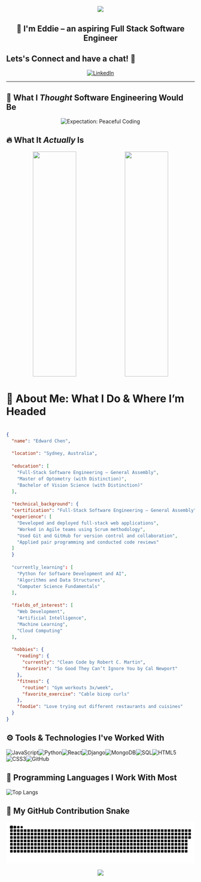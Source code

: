 <p align="center">
  <img src="https://capsule-render.vercel.app/api?type=waving&color=gradient&height=300&section=header&text=Hello!&fontSize=90" />
</p>

<h2 align="center">👋 I'm Eddie – an aspiring Full Stack Software Engineer</h2>


## Lets's Connect and have a chat! 💬
<p align="center">
  <a href="https://www.linkedin.com/in/edwardjxchen/" target="_blank">
    <img src="https://cdn2.iconfinder.com/data/icons/social-media-2285/512/1_Linkedin_unofficial_colored_svg-512.png" height="50" alt="LinkedIn" />
  </a>
</p>

---


## 🤩 What I *Thought* Software Engineering Would Be

<p align="center">
  <img src="https://media1.tenor.com/m/OKMiJjqXkMcAAAAC/java-programming.webp" alt="Expectation: Peaceful Coding" width="500" />
</p>

## 🔥 What It *Actually* Is

<p align="center">
  <img src="https://media3.giphy.com/media/v1.Y2lkPTc5MGI3NjExdWZ2bDRyY2xrM2Flc2ZlMGVkc2Njc2V0eHhxd3J5NXJ3aTh0YWQzdyZlcD12MV9pbnRlcm5hbF9naWZfYnlfaWQmY3Q9Zw/mcsPU3SkKrYDdW3aAU/giphy.webp" height="600" width="48%" />
  <img src="https://media1.tenor.com/m/rtBWbeSKvaMAAAAC/coding-hacker.webp" height="600" width="48%" />
</p>




# 🚀 About Me: What I Do & Where I’m Headed

```json

{
  "name": "Edward Chen",

  "location": "Sydney, Australia",
  
  "education": [
    "Full-Stack Software Engineering – General Assembly",
    "Master of Optometry (with Distinction)",
    "Bachelor of Vision Science (with Distinction)"
  ],

  "technical_background": {
  "certification": "Full-Stack Software Engineering – General Assembly",
  "experience": [
    "Developed and deployed full-stack web applications",
    "Worked in Agile teams using Scrum methodology",
    "Used Git and GitHub for version control and collaboration",
    "Applied pair programming and conducted code reviews"
  ]
  }

  "currently_learning": [
    "Python for Software Development and AI",
    "Algorithms and Data Structures",
    "Computer Science Fundamentals"
  ],

  "fields_of_interest": [
    "Web Development",
    "Artificial Intelligence",
    "Machine Learning",
    "Cloud Computing"
  ],

  "hobbies": {
    "reading": {
      "currently": "Clean Code by Robert C. Martin",
      "favorite": "So Good They Can’t Ignore You by Cal Newport"
    },
    "fitness": {
      "routine": "Gym workouts 3x/week",
      "favorite_exercise": "Cable bicep curls"
    },
    "foodie": "Love trying out different restaurants and cuisines"
  }
}
```

## ⚙️ Tools & Technologies I've Worked With


<img src="https://cdn4.iconfinder.com/data/icons/logos-and-brands/512/187_Js_logo_logos-256.png" alt="JavaScript" width="50" height="50" /><img src="https://cdn4.iconfinder.com/data/icons/logos-and-brands/512/267_Python_logo-512.png" alt="Python" width="50" height="50" /><img src="https://cdn0.iconfinder.com/data/icons/logos-brands-in-colors/128/react-256.png" alt="React" width="50" height="50" /><img src="https://www.svgrepo.com/show/353657/django-icon.svg" alt="Django" width="50" height="50" /><img src="https://images.icon-icons.com/2415/PNG/512/mongodb_original_wordmark_logo_icon_146425.png" alt="MongoDB" width="50" height="50" /><img src="https://cdn1.iconfinder.com/data/icons/hawcons/32/699099-icon-24-file-sql-64.png" alt="SQL" width="50" height="50" /><img src="https://cdn4.iconfinder.com/data/icons/orange-social-icons/484/html_5.png" alt="HTML5" width="50" height="50" /><img src="https://cdn0.iconfinder.com/data/icons/long-shadow-web-icons/512/css-64.png" alt="CSS3" width="50" height="50" /><img src="https://cdn2.iconfinder.com/data/icons/social-icons-33/128/Github-64.png" alt="GitHub" width="50" height="50" />

## 💼 Programming Languages I Work With Most

![Top Langs](https://github-readme-stats.vercel.app/api/top-langs/?username=EChenDev&size_weight=1.0&count_weight=0.5&hide=CSS,HTML,shell,EJS&card_width=500)

## 🐍 My GitHub Contribution Snake

![snake gif](https://github.com/EChenDev/EChenDev/blob/output/github-snake.svg)

<p align="center">
  <img src="https://capsule-render.vercel.app/api?type=waving&color=timeGradient&height=300&section=footer" />
</p>



